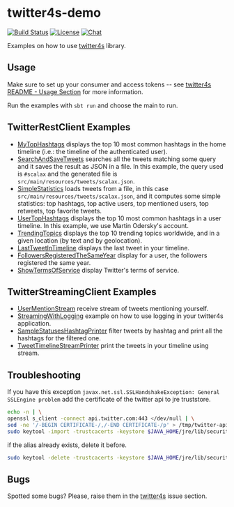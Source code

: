 # twitter4s-demo
[![Build Status](https://travis-ci.org/DanielaSfregola/twitter4s-demo.svg?branch=master)](https://travis-ci.org/DanielaSfregola/twitter4s-demo) [![License](http://img.shields.io/:license-Apache%202-red.svg)](http://www.apache.org/licenses/LICENSE-2.0.txt) [![Chat](https://badges.gitter.im/Join%20Chat.svg)](https://gitter.im/twitter4s/Lobby)


Examples on how to use [twitter4s](https://github.com/DanielaSfregola/twitter4s) library.

Usage
-----
Make sure to set up your consumer and access tokens -- see [twitter4s README - Usage Section](https://github.com/DanielaSfregola/twitter4s#usage) for more information.

Run the examples with `sbt run` and choose the main to run.

TwitterRestClient Examples
--------------------------------
- [MyTopHashtags](https://github.com/DanielaSfregola/twitter4s-demo/blob/master/src/main/scala/rest/MyTopHashtags.scala) displays the top 10 most common hashtags in the home timeline (i.e.: the timeline of the authenticated user).
- [SearchAndSaveTweets](https://github.com/DanielaSfregola/twitter4s-demo/blob/master/src/main/scala/rest/SearchAndSaveTweets.scala) searches all the tweets matching some query and it saves the result as JSON in a file. In this example, the query used is `#scalax` and the generated file is `src/main/resources/tweets/scalax.json`.
- [SimpleStatistics](https://github.com/DanielaSfregola/twitter4s-demo/blob/master/src/main/scala/rest/SimpleStatistics.scala) loads tweets from a file, in this case `src/main/resources/tweets/scalax.json`, and it computes some simple statistics: top hashtags, top active users, top mentioned users, top retweets, top favorite tweets.
- [UserTopHashtags](https://github.com/DanielaSfregola/twitter4s-demo/blob/master/src/main/scala/rest/UserTopHashtags.scala) displays the top 10 most common hashtags in a user timeline. In this example, we use Martin Odersky's account.
- [TrendingTopics](https://github.com/DanielaSfregola/twitter4s-demo/blob/master/src/main/scala/rest/TrendingTopics.scala) displays the top 10 trending topics worldwide, and in a given location (by text and by geolocation).
- [LastTweetInTimeline](https://github.com/DanielaSfregola/twitter4s-demo/blob/master/src/main/scala/rest/LastTweetInTimeline.scala) displays the last tweet in your timeline.
- [FollowersRegisteredTheSameYear](https://github.com/DanielaSfregola/twitter4s-demo/blob/master/src/main/scala/rest/FollowersRegisteredTheSameYear.scala) display for a user, the followers registered the same year.
- [ShowTermsOfService](https://github.com/DanielaSfregola/twitter4s-demo/blob/master/src/main/scala/rest/ShowTermsOfService.scala) display Twitter's terms of service.

TwitterStreamingClient Examples
--------------------------------
- [UserMentionStream](https://github.com/DanielaSfregola/twitter4s-demo/blob/master/src/main/scala/streaming/UserMentionStream.scala) receive stream of tweets mentioning yourself.
- [StreamingWithLogging](https://github.com/DanielaSfregola/twitter4s-demo/blob/master/src/main/scala/streaming/StreamingWithLogging.scala) example on how to use logging in your twitter4s application.
- [SampleStatusesHashtagPrinter](https://github.com/DanielaSfregola/twitter4s-demo/blob/master/src/main/scala/streaming/SampleStatusesHashtagPrinter.scala) filter tweets by hashtag and print all the hashtags for the filtered one.
- [TweetTimelineStreamPrinter](https://github.com/DanielaSfregola/twitter4s-demo/blob/master/src/main/scala/streaming/TweetTimelineStreamPrinter.scala) print the tweets in your timeline using stream.

Troubleshooting
-----------------

If you have this exception `javax.net.ssl.SSLHandshakeException: General SSLEngine problem` add the certificate of the twitter api to jre truststore. 

```bash
echo -n | \
openssl s_client -connect api.twitter.com:443 </dev/null | \
sed -ne '/-BEGIN CERTIFICATE-/,/-END CERTIFICATE-/p' > /tmp/twitter-api.crt && \
sudo keytool -import -trustcacerts -keystore $JAVA_HOME/jre/lib/security/cacerts -storepass changeit -noprompt -alias twitterapi -file /tmp/twitter-api.crt
```

if the alias already exists, delete it before.
```bash
sudo keytool -delete -trustcacerts -keystore $JAVA_HOME/jre/lib/security/cacerts -alias twitterapi
```

Bugs
----
Spotted some bugs? Please, raise them in the [twitter4s](https://github.com/DanielaSfregola/twitter4s/issues) issue section.
